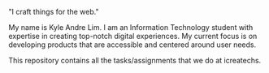 "I craft things for the web."

My name is Kyle Andre Lim. I am an Information Technology student with expertise in creating top-notch digital experiences. My current focus is on developing products that are accessible and centered around user needs.

This repository contains all the tasks/assignments that we do at icreatechs.
